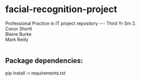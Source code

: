 # facial-recognition-project
Professional Practice in IT project repository --- Third Yr Sm 2.
</br>Conor Shortt</br>
Blaine Burke</br>
Mark Reilly</br></br>
## Package dependencies:</br>
pip install -r requirements.txt

